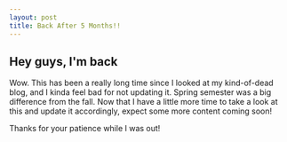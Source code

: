 ```yaml
---
layout: post
title: Back After 5 Months!!
---
```

## Hey guys, I'm back

Wow.  This has been a really long time since I looked at my kind-of-dead blog, and I kinda feel bad for not updating it.  Spring semester was a big difference from the fall.  Now that I have a little more time to take a look at this and update it accordingly, expect some more content coming soon!

Thanks for your patience while I was out!  
